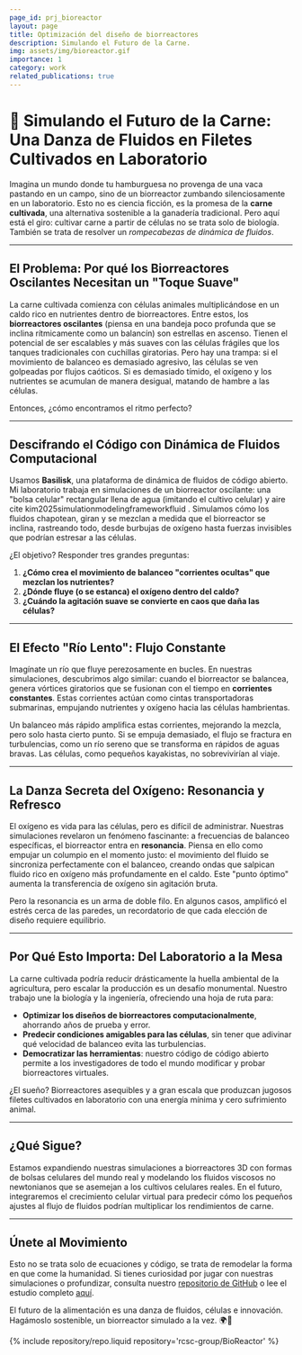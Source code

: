 ```yaml
---
page_id: prj_bioreactor
layout: page
title: Optimización del diseño de biorreactores
description: Simulando el Futuro de la Carne.
img: assets/img/bioreactor.gif
importance: 1
category: work
related_publications: true
---
```


# 🌱 Simulando el Futuro de la Carne: Una Danza de Fluidos en Filetes Cultivados en Laboratorio

Imagina un mundo donde tu hamburguesa no provenga de una vaca pastando en un campo, sino de un biorreactor zumbando silenciosamente en un laboratorio. Esto no es ciencia ficción, es la promesa de la **carne cultivada**, una alternativa sostenible a la ganadería tradicional. Pero aquí está el giro: cultivar carne a partir de células no se trata solo de biología. También se trata de resolver un _rompecabezas de dinámica de fluidos_.

---

## El Problema: Por qué los Biorreactores Oscilantes Necesitan un "Toque Suave"

La carne cultivada comienza con células animales multiplicándose en un caldo rico en nutrientes dentro de biorreactores. Entre estos, los **biorreactores oscilantes** (piensa en una bandeja poco profunda que se inclina rítmicamente como un balancín) son estrellas en ascenso. Tienen el potencial de ser escalables y más suaves con las células frágiles que los tanques tradicionales con cuchillas giratorias. Pero hay una trampa: si el movimiento de balanceo es demasiado agresivo, las células se ven golpeadas por flujos caóticos. Si es demasiado tímido, el oxígeno y los nutrientes se acumulan de manera desigual, matando de hambre a las células.

Entonces, ¿cómo encontramos el ritmo perfecto?

---

## Descifrando el Código con Dinámica de Fluidos Computacional

Usamos **Basilisk**, una plataforma de dinámica de fluidos de código abierto. Mi laboratorio trabaja en simulaciones de un biorreactor oscilante: una "bolsa celular" rectangular llena de agua (imitando el cultivo celular) y aire cite kim2025simulationmodelingframeworkfluid . Simulamos cómo los fluidos chapotean, giran y se mezclan a medida que el biorreactor se inclina, rastreando todo, desde burbujas de oxígeno hasta fuerzas invisibles que podrían estresar a las células.

¿El objetivo? Responder tres grandes preguntas:

1. **¿Cómo crea el movimiento de balanceo "corrientes ocultas" que mezclan los nutrientes?**
2. **¿Dónde fluye (o se estanca) el oxígeno dentro del caldo?**
3. **¿Cuándo la agitación suave se convierte en caos que daña las células?**

---

## El Efecto "Río Lento": Flujo Constante

Imagínate un río que fluye perezosamente en bucles. En nuestras simulaciones, descubrimos algo similar: cuando el biorreactor se balancea, genera vórtices giratorios que se fusionan con el tiempo en **corrientes constantes**. Estas corrientes actúan como cintas transportadoras submarinas, empujando nutrientes y oxígeno hacia las células hambrientas.

Un balanceo más rápido amplifica estas corrientes, mejorando la mezcla, pero solo hasta cierto punto. Si se empuja demasiado, el flujo se fractura en turbulencias, como un río sereno que se transforma en rápidos de aguas bravas. Las células, como pequeños kayakistas, no sobrevivirían al viaje.

---

## La Danza Secreta del Oxígeno: Resonancia y Refresco

El oxígeno es vida para las células, pero es difícil de administrar. Nuestras simulaciones revelaron un fenómeno fascinante: a frecuencias de balanceo específicas, el biorreactor entra en **resonancia**. Piensa en ello como empujar un columpio en el momento justo: el movimiento del fluido se sincroniza perfectamente con el balanceo, creando ondas que salpican fluido rico en oxígeno más profundamente en el caldo. Este "punto óptimo" aumenta la transferencia de oxígeno sin agitación bruta.

Pero la resonancia es un arma de doble filo. En algunos casos, amplificó el estrés cerca de las paredes, un recordatorio de que cada elección de diseño requiere equilibrio.

---

## Por Qué Esto Importa: Del Laboratorio a la Mesa

La carne cultivada podría reducir drásticamente la huella ambiental de la agricultura, pero escalar la producción es un desafío monumental. Nuestro trabajo une la biología y la ingeniería, ofreciendo una hoja de ruta para:

- **Optimizar los diseños de biorreactores computacionalmente**, ahorrando años de prueba y error.
- **Predecir condiciones amigables para las células**, sin tener que adivinar qué velocidad de balanceo evita las turbulencias.
- **Democratizar las herramientas**: nuestro código de código abierto permite a los investigadores de todo el mundo modificar y probar biorreactores virtuales.

¿El sueño? Biorreactores asequibles y a gran escala que produzcan jugosos filetes cultivados en laboratorio con una energía mínima y cero sufrimiento animal.

---

## ¿Qué Sigue?

Estamos expandiendo nuestras simulaciones a biorreactores 3D con formas de bolsas celulares del mundo real y modelando los fluidos viscosos no newtonianos que se asemejan a los cultivos celulares reales. En el futuro, integraremos el crecimiento celular virtual para predecir cómo los pequeños ajustes al flujo de fluidos podrían multiplicar los rendimientos de carne.

---

## Únete al Movimiento

Esto no se trata solo de ecuaciones y código, se trata de remodelar la forma en que come la humanidad. Si tienes curiosidad por jugar con nuestras simulaciones o profundizar, consulta nuestro [repositorio de GitHub](https://github.com/rcsc-group/BioReactor) o lee el estudio completo [aquí](https://arxiv.org/abs/2504.05421).

El futuro de la alimentación es una danza de fluidos, células e innovación. Hagámoslo sostenible, un biorreactor simulado a la vez. 🌍🔬

<div class="repositories d-flex flex-wrap flex-md-row flex-column justify-content-between align-items-center">
    {% include repository/repo.liquid repository='rcsc-group/BioReactor' %}  
</div>
